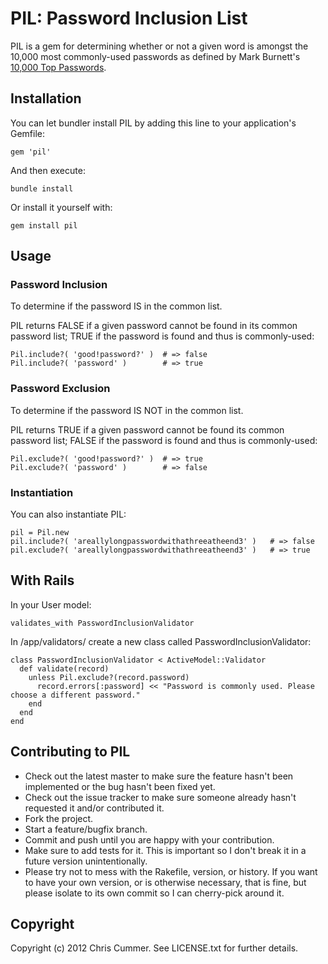 # PIL: Password Inclusion List

PIL is a gem for determining whether or not a given word is amongst the
10,000 most commonly-used passwords as defined by Mark Burnett's [10,000 Top
Passwords](http://xato.net/passwords/more-top-worst-passwords/).

## Installation

You can let bundler install PIL by adding this line to your application's Gemfile:

    gem 'pil'

And then execute:

    bundle install

Or install it yourself with:

    gem install pil

## Usage

### Password Inclusion

To determine if the password IS in the common list.

PIL returns FALSE if a given password cannot be found in its common
password list; TRUE if the password is found and thus is commonly-used:

    Pil.include?( 'good!password?' )  # => false
    Pil.include?( 'password' )        # => true

### Password Exclusion

To determine if the password IS NOT in the common list.

PIL returns TRUE if a given password cannot be found its common password
list; FALSE if the password is found and thus is commonly-used:

    Pil.exclude?( 'good!password?' )  # => true
    Pil.exclude?( 'password' )        # => false

### Instantiation

You can also instantiate PIL:

    pil = Pil.new
    pil.include?( 'areallylongpasswordwithathreeatheend3' )   # => false
    pil.exclude?( 'areallylongpasswordwithathreeatheend3' )   # => true
    
## With Rails

In your User model:

    validates_with PasswordInclusionValidator

In /app/validators/ create a new class called PasswordInclusionValidator:

    class PasswordInclusionValidator < ActiveModel::Validator
      def validate(record)
        unless Pil.exclude?(record.password)
          record.errors[:password] << "Password is commonly used. Please choose a different password."
        end
      end
    end

## Contributing to PIL

* Check out the latest master to make sure the feature hasn't been implemented or the bug hasn't been fixed yet.
* Check out the issue tracker to make sure someone already hasn't requested it and/or contributed it.
* Fork the project.
* Start a feature/bugfix branch.
* Commit and push until you are happy with your contribution.
* Make sure to add tests for it. This is important so I don't break it in a future version unintentionally.
* Please try not to mess with the Rakefile, version, or history. If you want to have your own version, or is otherwise necessary, that is fine, but please isolate to its own commit so I can cherry-pick around it.

## Copyright

Copyright (c) 2012 Chris Cummer. See LICENSE.txt for
further details.

